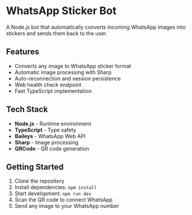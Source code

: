 # WhatsApp Sticker Bot

A Node.js bot that automatically converts incoming WhatsApp images into stickers and sends them back to the user.

## Features

- Converts any image to WhatsApp sticker format
- Automatic image processing with Sharp
- Auto-reconnection and session persistence
- Web health check endpoint
- Fast TypeScript implementation

## Tech Stack

- **Node.js** - Runtime environment
- **TypeScript** - Type safety
- **Baileys** - WhatsApp Web API
- **Sharp** - Image processing
- **QRCode** - QR code generation

## Getting Started

1. Clone the repository
2. Install dependencies: `npm install`
3. Start development: `npm run dev`
4. Scan the QR code to connect WhatsApp
5. Send any image to your WhatsApp number

